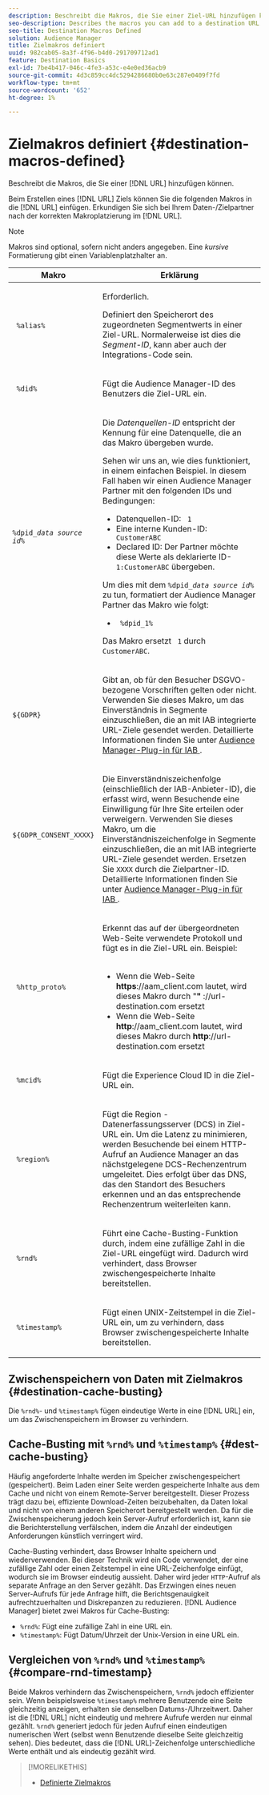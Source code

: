 ```yaml
---
description: Beschreibt die Makros, die Sie einer Ziel-URL hinzufügen können.
seo-description: Describes the macros you can add to a destination URL.
seo-title: Destination Macros Defined
solution: Audience Manager
title: Zielmakros definiert
uuid: 982cab05-8a3f-4f96-b4d0-291709712ad1
feature: Destination Basics
exl-id: 7be4b417-046c-4fe3-a53c-e4e0ed36acb9
source-git-commit: 4d3c859cc4dc5294286680b0e63c287e0409f7fd
workflow-type: tm+mt
source-wordcount: '652'
ht-degree: 1%

---
```


# Zielmakros definiert {#destination-macros-defined}

Beschreibt die Makros, die Sie einer [!DNL URL] hinzufügen können.

<!-- destination-macros.xml -->

Beim Erstellen eines [!DNL URL] Ziels können Sie die folgenden Makros in die [!DNL URL] einfügen. Erkundigen Sie sich bei Ihrem Daten-/Zielpartner nach der korrekten Makroplatzierung im [!DNL URL].

>[!NOTE]
>
>Makros sind optional, sofern nicht anders angegeben. Eine *kursive* Formatierung gibt einen Variablenplatzhalter an.

<table id="table_2C532EFB9DAE41B08714753EBD7DFB05"> 
 <thead> 
  <tr> 
   <th colname="col1" class="entry"> Makro </th> 
   <th colname="col2" class="entry"> Erklärung </th> 
  </tr> 
 </thead>
 <tbody> 
  <tr> 
   <td colname="col1"> <p> <code> %alias%</code> </p> </td> 
   <td colname="col2"> <p>Erforderlich. </p> <p>Definiert den Speicherort des zugeordneten Segmentwerts in einer Ziel-URL. Normalerweise ist dies die <i>Segment-ID</i>, kann aber auch der Integrations-Code sein. </p> </td> 
  </tr> 
  <tr> 
   <td colname="col1"> <p> <code> %did%</code> </p> </td> 
   <td colname="col2"> <p>Fügt die <span class="keyword"> Audience Manager-ID des Benutzers </span> die Ziel-URL ein. </p> </td> 
  </tr> 
  <tr> 
   <td colname="col1"> <p> <code>%dpid_<i>data source id</i>%</code> </p> </td> 
   <td colname="col2"> <p>Die <i>Datenquellen-ID</i> entspricht der Kennung für eine Datenquelle, die an das Makro übergeben wurde. </p> <p>Sehen wir uns an, wie dies funktioniert, in einem einfachen Beispiel. In diesem Fall haben wir einen <span class="keyword"> Audience Manager </span> Partner mit den folgenden IDs und Bedingungen: </p> 
    <ul id="ul_697508B437EB4090B121AFA5D519AFBE"> 
     <li id="li_32D9F72A7D1543A892DC7E1529E98A96">Datenquellen-ID: <code> 1</code> </li> 
     <li id="li_099F5B63D2244B5AADA9B26CB6152E6B">Eine interne Kunden-ID: <code> CustomerABC</code> </li> 
     <li id="li_0D9FE501C16444DDB388C8E934E5A8C6">Declared ID: Der Partner möchte diese Werte als deklarierte ID-<code> 1:CustomerABC</code> übergeben. </li> 
    </ul> <p>Um dies mit dem <code>%dpid_<i>data source id</i>%</code> zu tun, formatiert der <span class="keyword"> Audience Manager </span> Partner das Makro wie folgt: </p> 
    <ul class="simplelist"> 
     <li> <code> %dpid_1%</code> </li> 
    </ul> <p>Das Makro ersetzt <code> 1</code> durch <code> CustomerABC</code>. </p> </td> 
  </tr> 
  <tr>
    <td><p><code>${GDPR}</code></p></td>
    <td><p>Gibt an, ob für den Besucher DSGVO-bezogene Vorschriften gelten oder nicht. Verwenden Sie dieses Makro, um das Einverständnis in Segmente einzuschließen, die an mit IAB integrierte URL-Ziele gesendet werden. Detaillierte Informationen finden Sie unter <a href="../../overview/data-security-and-privacy/aam-iab-plugin.md">Audience Manager-Plug-in für IAB </a>.</p></td>
  </tr>
   <tr>
    <td><code>${GDPR_CONSENT_XXXX}</code></p></td>
    <td><p>Die Einverständniszeichenfolge (einschließlich der IAB-Anbieter-ID), die erfasst wird, wenn Besuchende eine Einwilligung für Ihre Site erteilen oder verweigern. Verwenden Sie dieses Makro, um die Einverständniszeichenfolge in Segmente einzuschließen, die an mit IAB integrierte URL-Ziele gesendet werden. Ersetzen Sie <code>XXXX</code> durch die Zielpartner-ID. Detaillierte Informationen finden Sie unter <a href="../../overview/data-security-and-privacy/aam-iab-plugin.md">Audience Manager-Plug-in für IAB </a>. </p></td>
  </tr>
  <tr> 
   <td colname="col1"> <p><code> %http_proto%</code> </p> </td> 
   <td colname="col2"> <p>Erkennt das auf der übergeordneten Web-Seite verwendete Protokoll und fügt es in die Ziel-URL ein. Beispiel:
     <br> 
     <ul id="ul_026F56EC46E94D9EB1153557C0F65325"> 
      <li id="li_B41EF140CC274CB68FE7213DD8B908C0">Wenn die Web-Seite <b>https</b>://aam_client.com lautet, wird dieses Makro durch "<b>" </b>://url-destination.com ersetzt </li> 
      <li id="li_BDCD6EA69B004A92BA6981952341BD77">Wenn die Web-Seite <b>http</b>://aam_client.com lautet, wird dieses Makro durch <b>http</b>://url-destination.com ersetzt </li> 
     </ul> </p> </td> 
  </tr> 
  <tr> 
   <td colname="col1"> <p><code> %mcid%</code> </p> </td> 
   <td colname="col2"> <p>Fügt die <span class="keyword"> Experience Cloud</span> ID in die Ziel-URL ein. </p> </td> 
  </tr> 
  <tr> 
   <td colname="col1"> <p><code> %region%</code> </p> </td> 
   <td colname="col2"> <p>Fügt die Region <span class="wintitle">-Datenerfassungsserver (DCS) in </span> Ziel-URL ein. Um die Latenz zu minimieren, werden Besuchende bei einem HTTP-Aufruf an <span class="keyword"> Audience Manager </span> an das nächstgelegene <span class="wintitle"> DCS</span>-Rechenzentrum umgeleitet. Dies erfolgt über das DNS, das den Standort des Besuchers erkennen und an das entsprechende Rechenzentrum weiterleiten kann. </p> </td> 
  </tr> 
  <tr> 
   <td colname="col1"> <p> <code> %rnd%</code> </p> </td> 
   <td colname="col2"> <p>Führt eine Cache-Busting-Funktion durch, indem eine zufällige Zahl in die Ziel-URL eingefügt wird. Dadurch wird verhindert, dass Browser zwischengespeicherte Inhalte bereitstellen. </p> </td> 
  </tr> 
  <tr> 
   <td colname="col1"> <p> <code> %timestamp%</code> </p> </td> 
   <td colname="col2"> <p>Fügt einen UNIX-Zeitstempel in die Ziel-URL ein, um zu verhindern, dass Browser zwischengespeicherte Inhalte bereitstellen. </p> </td> 
  </tr> 
 </tbody> 
</table>

## Zwischenspeichern von Daten mit Zielmakros {#destination-cache-busting}

Die `%rnd%`- und `%timestamp%` fügen eindeutige Werte in eine [!DNL URL] ein, um das Zwischenspeichern im Browser zu verhindern.

## Cache-Busting mit `%rnd%` und `%timestamp%` {#dest-cache-busting}

<!-- c_dest_cache_busting.xml -->

Häufig angeforderte Inhalte werden im Speicher zwischengespeichert (gespeichert). Beim Laden einer Seite werden gespeicherte Inhalte aus dem Cache und nicht von einem Remote-Server bereitgestellt. Dieser Prozess trägt dazu bei, effiziente Download-Zeiten beizubehalten, da Daten lokal und nicht von einem anderen Speicherort bereitgestellt werden. Da für die Zwischenspeicherung jedoch kein Server-Aufruf erforderlich ist, kann sie die Berichterstellung verfälschen, indem die Anzahl der eindeutigen Anforderungen künstlich verringert wird.

Cache-Busting verhindert, dass Browser Inhalte speichern und wiederverwenden. Bei dieser Technik wird ein Code verwendet, der eine zufällige Zahl oder einen Zeitstempel in eine URL-Zeichenfolge einfügt, wodurch sie im Browser eindeutig aussieht. Daher wird jeder `HTTP`-Aufruf als separate Anfrage an den Server gezählt. Das Erzwingen eines neuen Server-Aufrufs für jede Anfrage hilft, die Berichtsgenauigkeit aufrechtzuerhalten und Diskrepanzen zu reduzieren. [!DNL Audience Manager] bietet zwei Makros für Cache-Busting:

* `%rnd%`: Fügt eine zufällige Zahl in eine URL ein.
* `%timestamp%`: Fügt Datum/Uhrzeit der Unix-Version in eine URL ein.

## Vergleichen von `%rnd%` und `%timestamp%` {#compare-rnd-timestamp}

Beide Makros verhindern das Zwischenspeichern, `%rnd%` jedoch effizienter sein. Wenn beispielsweise `%timestamp%` mehrere Benutzende eine Seite gleichzeitig anzeigen, erhalten sie denselben Datums-/Uhrzeitwert. Daher ist die [!DNL URL] nicht eindeutig und mehrere Aufrufe werden nur einmal gezählt. `%rnd%` generiert jedoch für jeden Aufruf einen eindeutigen numerischen Wert (selbst wenn Benutzende dieselbe Seite gleichzeitig sehen). Dies bedeutet, dass die [!DNL URL]-Zeichenfolge unterschiedliche Werte enthält und als eindeutig gezählt wird.

>[!MORELIKETHIS]
>
>* [Definierte Zielmakros](../../features/destinations/destination-macros.md#destination-macros-defined)
